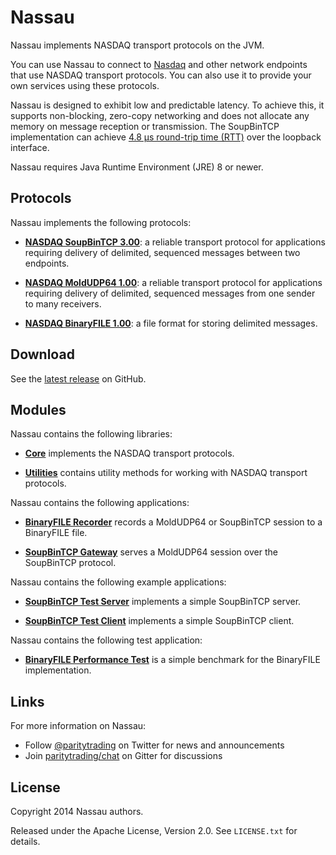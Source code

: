 # Nassau

Nassau implements NASDAQ transport protocols on the JVM.

You can use Nassau to connect to [Nasdaq][] and other network endpoints that
use NASDAQ transport protocols. You can also use it to provide your own
services using these protocols.

  [Nasdaq]: http://nasdaq.com

Nassau is designed to exhibit low and predictable latency. To achieve this, it
supports non-blocking, zero-copy networking and does not allocate any memory
on message reception or transmission. The SoupBinTCP implementation can
achieve [4.8 µs round-trip time (RTT)](examples/soupbintcp-client) over the
loopback interface.

Nassau requires Java Runtime Environment (JRE) 8 or newer.

## Protocols

Nassau implements the following protocols:

- [**NASDAQ SoupBinTCP 3.00**][soupbintcp]: a reliable transport protocol for
  applications requiring delivery of delimited, sequenced messages between two
  endpoints.

- [**NASDAQ MoldUDP64 1.00**][moldudp64]: a reliable transport protocol for
  applications requiring delivery of delimited, sequenced messages from one
  sender to many receivers.

- [**NASDAQ BinaryFILE 1.00**][binaryfile]: a file format for storing
  delimited messages.

  [soupbintcp]: http://www.nasdaqtrader.com/content/technicalsupport/specifications/dataproducts/soupbintcp.pdf
  [moldudp64]: http://www.nasdaqtrader.com/content/technicalsupport/specifications/dataproducts/moldudp64.pdf
  [binaryfile]: http://www.nasdaqtrader.com/content/technicalsupport/specifications/dataproducts/binaryfile.pdf

## Download

See the [latest release][] on GitHub.

  [latest release]: https://github.com/paritytrading/nassau/releases/latest

## Modules

Nassau contains the following libraries:

- [**Core**](libraries/core) implements the NASDAQ transport protocols.

- [**Utilities**](libraries/util) contains utility methods for working with
  NASDAQ transport protocols.

Nassau contains the following applications:

- [**BinaryFILE Recorder**](applications/binaryfile-recorder) records a
  MoldUDP64 or SoupBinTCP session to a BinaryFILE file.

- [**SoupBinTCP Gateway**](applications/soupbintcp-gateway) serves a MoldUDP64
  session over the SoupBinTCP protocol.

Nassau contains the following example applications:

- [**SoupBinTCP Test Server**](examples/soupbintcp-server) implements a simple
  SoupBinTCP server.

- [**SoupBinTCP Test Client**](examples/soupbintcp-client) implements a simple
  SoupBinTCP client.

Nassau contains the following test application:

- [**BinaryFILE Performance Test**](tests/binaryfile-perf-test) is a simple
  benchmark for the BinaryFILE implementation.

## Links

For more information on Nassau:

- Follow [@paritytrading](https://twitter.com/paritytrading) on Twitter for
  news and announcements
- Join [paritytrading/chat](https://gitter.im/paritytrading/chat) on Gitter
  for discussions

## License

Copyright 2014 Nassau authors.

Released under the Apache License, Version 2.0. See `LICENSE.txt` for details.
